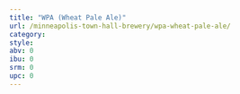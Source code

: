 ```yaml
---
title: "WPA (Wheat Pale Ale)"
url: /minneapolis-town-hall-brewery/wpa-wheat-pale-ale/
category: 
style: 
abv: 0
ibu: 0
srm: 0
upc: 0
---
```


